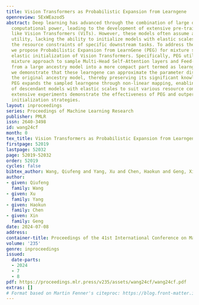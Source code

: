 ```yaml
---
title: Vision Transformers as Probabilistic Expansion from Learngene
openreview: 5ExWEazod5
abstract: Deep learning has advanced through the combination of large datasets and
  computational power, leading to the development of extensive pre-trained models
  like Vision Transformers (ViTs). However, these models often assume a one-size-fits-all
  utility, lacking the ability to initialize models with elastic scales tailored to
  the resource constraints of specific downstream tasks. To address these issues,
  we propose Probabilistic Expansion from LearnGene (PEG) for mixture sampling and
  elastic initialization of Vision Transformers. Specifically, PEG utilizes a probabilistic
  mixture approach to sample Multi-Head Self-Attention layers and Feed-Forward Networks
  from a large ancestry model into a more compact part termed as learngene. Theoretically,
  we demonstrate that these learngene can approximate the parameter distribution of
  the original ancestry model, thereby preserving its significant knowledge. Next,
  PEG expands the sampled learngene through non-linear mapping, enabling the initialization
  of descendant models with elastic scales to suit various resource constraints. Our
  extensive experiments demonstrate the effectiveness of PEG and outperforming traditional
  initialization strategies.
layout: inproceedings
series: Proceedings of Machine Learning Research
publisher: PMLR
issn: 2640-3498
id: wang24cf
month: 0
tex_title: Vision Transformers as Probabilistic Expansion from Learngene
firstpage: 52019
lastpage: 52032
page: 52019-52032
order: 52019
cycles: false
bibtex_author: Wang, Qiufeng and Yang, Xu and Chen, Haokun and Geng, Xin
author:
- given: Qiufeng
  family: Wang
- given: Xu
  family: Yang
- given: Haokun
  family: Chen
- given: Xin
  family: Geng
date: 2024-07-08
address:
container-title: Proceedings of the 41st International Conference on Machine Learning
volume: '235'
genre: inproceedings
issued:
  date-parts:
  - 2024
  - 7
  - 8
pdf: https://proceedings.mlr.press/v235/assets/wang24cf/wang24cf.pdf
extras: []
# Format based on Martin Fenner's citeproc: https://blog.front-matter.io/posts/citeproc-yaml-for-bibliographies/
---
```

